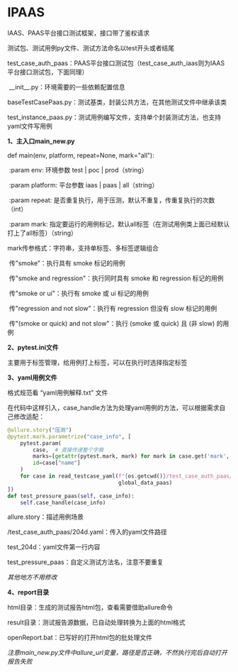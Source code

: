 # IPAAS
IAAS、PAAS平台接口测试框架，接口带了鉴权请求

测试包、测试用例py文件、测试方法命名以test开头或者结尾

test_case_auth_paas：PAAS平台接口测试包（test_case_auth_iaas则为IAAS平台接口测试包，下面同理）

​	\_\_init\_\_.py：环境需要的一些依赖配置信息

​	baseTestCasePaas.py：测试基类，封装公共方法，在其他测试文件中继承该类

​	test_instance_paas.py：测试用例编写文件，支持单个封装测试方法，也支持yaml文件写用例

**1、主入口main_new.py**

def main(env, platform, repeat=None, mark="all"):

​	:param env: 环境参数 test | poc | prod（string）

​	:param platform: 平台参数 iaas | paas | all（string）

​	:param repeat: 是否重复执行，用于压测，默认不重复，传重复执行的次数（int）

​	:param mark: 指定要运行的用例标记，默认all标签（在测试用例类上面已经默认打上了all标签）（string）

mark传参格式：字符串，支持单标签、多标签逻辑组合

​	传"smoke"：执行具有 smoke 标记的用例

​	传"smoke and regression"：执行同时具有 smoke 和 regression 标记的用例

​	传"smoke or ui"：执行有 smoke 或 ui 标记的用例

​	传"regression and not slow"：执行有 regression 但没有 slow 标记的用例

​	传"(smoke or quick) and not slow"：执行 (smoke 或 quick) 且 (非 slow) 的用例

**2、pytest.ini文件**

主要用于标签管理，给用例打上标签，可以在执行时选择指定标签

**3、yaml用例文件**

格式规范看 “yaml用例解释.txt” 文件

在代码中这样引入，case_handle方法为处理yaml用例的方法，可以根据需求自己修改适配：

```python
@allure.story("压测")
@pytest.mark.parametrize("case_info", [
    pytest.param(
        case,  # 直接传递整个字典
        marks=[getattr(pytest.mark, mark) for mark in case.get('mark', [])],  # 动态获取 mark
        id=case["name"]
    )
    for case in read_testcase_yaml(f"{os.getcwd()}/test_case_auth_paas/204d.yaml", "test_204d",
                                   global_data_paas)
])
def test_pressure_paas(self, case_info):
    self.case_handle(case_info)
```

allure.story：描述用例场景

/test_case_auth_paas/204d.yaml：传入的yaml文件路径

test_204d：yaml文件第一行内容

test_pressure_paas：自定义测试方法名，注意不要重复

*其他地方不用修改*

**4、report目录**

html目录：生成的测试报告html包，查看需要借助allure命令

result目录：测试报告源数据，已自动处理转换为上面的html格式

openReport.bat：已写好的打开html包的批处理文件

*注意main_new.py文件中allure_url变量，路径是否正确，不然执行完后自动打开报告失败*